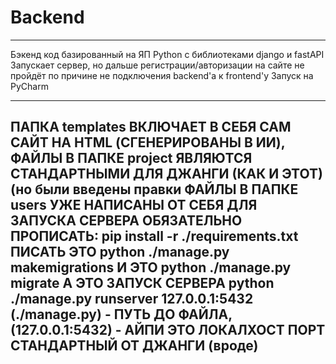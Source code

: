 # Backend
------------------------------------------------------------------------------------------------
Бэкенд код базированный на ЯП Python с библиотеками django и fastAPI
Запускает сервер, но дальше регистрации/авторизации на сайте не пройдёт по причине не подключения backend'a к frontend'у
Запуск на PyCharm

------------------------------------------------------------------------------------------------

ПАПКА templates ВКЛЮЧАЕТ В СЕБЯ САМ САЙТ НА HTML (СГЕНЕРИРОВАНЫ В ИИ), ФАЙЛЫ В ПАПКЕ project ЯВЛЯЮТСЯ СТАНДАРТНЫМИ ДЛЯ ДЖАНГИ (КАК И ЭТОТ) (но были введены правки
ФАЙЛЫ В ПАПКЕ users УЖЕ НАПИСАНЫ ОТ СЕБЯ
ДЛЯ ЗАПУСКА СЕРВЕРА ОБЯЗАТЕЛЬНО ПРОПИСАТЬ:
pip install -r ./requirements.txt
ПИСАТЬ ЭТО python ./manage.py makemigrations
И ЭТО python ./manage.py migrate
А ЭТО ЗАПУСК СЕРВЕРА python ./manage.py runserver 127.0.0.1:5432 (./manage.py) - ПУТЬ ДО ФАЙЛА, (127.0.0.1:5432) - АЙПИ ЭТО ЛОКАЛХОСТ ПОРТ СТАНДАРТНЫЙ ОТ ДЖАНГИ (вроде)
------------------------------------------------------------------------------------------------
